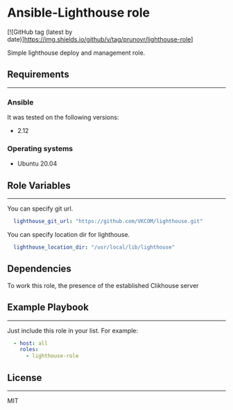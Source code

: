 # Ansible-Lighthouse role

[![GitHub tag (latest by date)]<https://img.shields.io/github/v/tag/prunovr/lighthouse-role>]

Simple lighthouse deploy and management role.

## Requirements

---

### Ansible

It was tested on the following versions:

* 2.12

### Operating systems

* Ubuntu 20.04

## Role Variables

---

You can specify git url.

```yaml
  lighthouse_git_url: "https://github.com/VKCOM/lighthouse.git"  
```

You can specify location dir for lighthouse.

```yaml
  lighthouse_location_dir: "/usr/local/lib/lighthouse"
```

## Dependencies

To work this role, the presence of the established Clikhouse server

## Example Playbook

---

Just include this role in your list. For example:

```yaml
  - host: all
    roles:
      - lighthouse-role
```

## License

---

MIT
